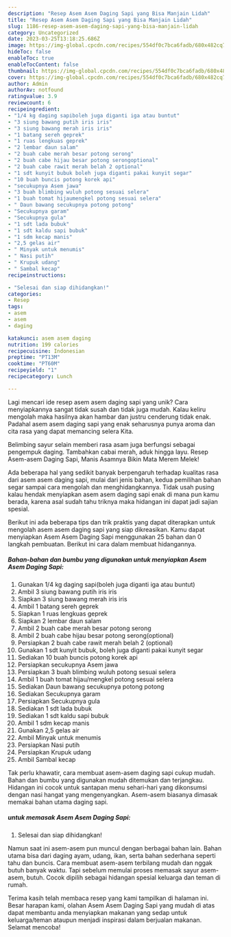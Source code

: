 ```yaml
---
description: "Resep Asem Asem Daging Sapi yang Bisa Manjain Lidah"
title: "Resep Asem Asem Daging Sapi yang Bisa Manjain Lidah"
slug: 1186-resep-asem-asem-daging-sapi-yang-bisa-manjain-lidah
category: Uncategorized
date: 2023-03-25T13:18:25.686Z
image: https://img-global.cpcdn.com/recipes/554df0c7bca6fadb/680x482cq70/asem-asem-daging-sapi-foto-resep-utama.jpg
hideToc: false
enableToc: true
enableTocContent: false
thumbnail: https://img-global.cpcdn.com/recipes/554df0c7bca6fadb/680x482cq70/asem-asem-daging-sapi-foto-resep-utama.jpg
cover: https://img-global.cpcdn.com/recipes/554df0c7bca6fadb/680x482cq70/asem-asem-daging-sapi-foto-resep-utama.jpg
author: Admin
authorAv: notfound
ratingvalue: 3.9
reviewcount: 6
recipeingredient:
- "1/4 kg daging sapiboleh juga diganti iga atau buntut"
- "3 siung bawang putih iris iris"
- "3 siung bawang merah iris iris"
- "1 batang sereh geprek"
- "1 ruas lengkuas geprek"
- "2 lembar daun salam"
- "2 buah cabe merah besar potong serong"
- "2 buah cabe hijau besar potong serongoptional"
- "2 buah cabe rawit merah belah 2 optional"
- "1 sdt kunyit bubuk boleh juga diganti pakai kunyit segar"
- "10 buah buncis potong korek api"
- "secukupnya Asem jawa"
- "3 buah blimbing wuluh potong sesuai selera"
- "1 buah tomat hijaumengkel potong sesuai selera"
- " Daun bawang secukupnya potong potong"
- "Secukupnya garam"
- "Secukupnya gula"
- "1 sdt lada bubuk"
- "1 sdt kaldu sapi bubuk"
- "1 sdm kecap manis"
- "2,5 gelas air"
- " Minyak untuk menumis"
- " Nasi putih"
- " Krupuk udang"
- " Sambal kecap"
recipeinstructions:

- "Selesai dan siap dihidangkan!"
categories:
- Resep
tags:
- asem
- asem
- daging

katakunci: asem asem daging 
nutrition: 199 calories
recipecuisine: Indonesian
preptime: "PT13M"
cooktime: "PT60M"
recipeyield: "1"
recipecategory: Lunch

---
```





Lagi mencari ide resep asem asem daging sapi yang unik? Cara menyiapkannya sangat tidak susah dan tidak juga mudah. Kalau keliru mengolah maka hasilnya akan hambar dan justru cenderung tidak enak. Padahal asem asem daging sapi yang enak seharusnya punya aroma dan cita rasa yang dapat memancing selera Kita.





Belimbing sayur selain memberi rasa asam juga berfungsi sebagai pengempuk daging. Tambahkan cabai merah, aduk hingga layu. Resep Asem-asem Daging Sapi, Manis Asamnya Bikin Mata Merem Melek!

Ada beberapa hal yang sedikit banyak berpengaruh terhadap kualitas rasa dari asem asem daging sapi, mulai dari jenis bahan, kedua pemilihan bahan segar sampai cara mengolah dan menghidangkannya. Tidak usah pusing kalau hendak menyiapkan asem asem daging sapi enak di mana pun kamu berada, karena asal sudah tahu triknya maka hidangan ini dapat jadi sajian spesial.






Berikut ini ada beberapa tips dan trik praktis yang dapat diterapkan untuk mengolah asem asem daging sapi yang siap dikreasikan. Kamu dapat menyiapkan Asem Asem Daging Sapi menggunakan 25 bahan dan 0 langkah pembuatan. Berikut ini cara dalam membuat hidangannya.

<!--inarticleads1-->

##### Bahan-bahan dan bumbu yang digunakan untuk menyiapkan Asem Asem Daging Sapi:

1. Gunakan 1/4 kg daging sapi(boleh juga diganti iga atau buntut)
1. Ambil 3 siung bawang putih iris iris
1. Siapkan 3 siung bawang merah iris iris
1. Ambil 1 batang sereh geprek
1. Siapkan 1 ruas lengkuas geprek
1. Siapkan 2 lembar daun salam
1. Ambil 2 buah cabe merah besar potong serong
1. Ambil 2 buah cabe hijau besar potong serong(optional)
1. Persiapkan 2 buah cabe rawit merah belah 2 (optional)
1. Gunakan 1 sdt kunyit bubuk, boleh juga diganti pakai kunyit segar
1. Sediakan 10 buah buncis potong korek api
1. Persiapkan secukupnya Asem jawa
1. Persiapkan 3 buah blimbing wuluh potong sesuai selera
1. Ambil 1 buah tomat hijau/mengkel potong sesuai selera
1. Sediakan  Daun bawang secukupnya potong potong
1. Sediakan Secukupnya garam
1. Persiapkan Secukupnya gula
1. Sediakan 1 sdt lada bubuk
1. Sediakan 1 sdt kaldu sapi bubuk
1. Ambil 1 sdm kecap manis
1. Gunakan 2,5 gelas air
1. Ambil  Minyak untuk menumis
1. Persiapkan  Nasi putih
1. Persiapkan  Krupuk udang
1. Ambil  Sambal kecap


Tak perlu khawatir, cara membuat asem-asem daging sapi cukup mudah. Bahan dan bumbu yang digunakan mudah ditemukan dan terjangkau. Hidangan ini cocok untuk santapan menu sehari-hari yang dikonsumsi dengan nasi hangat yang mengenyangkan. Asem-asem biasanya dimasak memakai bahan utama daging sapi. 

<!--inarticleads2-->

#####  untuk memasak Asem Asem Daging Sapi:


1. Selesai dan siap dihidangkan!

Namun saat ini asem-asem pun muncul dengan berbagai bahan lain. Bahan utama bisa dari daging ayam, udang, ikan, serta bahan sederhana seperti tahu dan buncis. Cara membuat asem-asem terbilang mudah dan nggak butuh banyak waktu. Tapi sebelum memulai proses memasak sayur asem-asem, butuh. Cocok dipilih sebagai hidangan spesial keluarga dan teman di rumah. 

Terima kasih telah membaca resep yang kami tampilkan di halaman ini. Besar harapan kami, olahan Asem Asem Daging Sapi yang mudah di atas dapat membantu anda menyiapkan makanan yang sedap untuk keluarga/teman ataupun menjadi inspirasi dalam berjualan makanan. Selamat mencoba!
